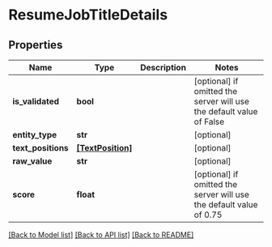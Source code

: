 # ResumeJobTitleDetails


## Properties
Name | Type | Description | Notes
------------ | ------------- | ------------- | -------------
**is_validated** | **bool** |  | [optional]  if omitted the server will use the default value of False
**entity_type** | **str** |  | [optional] 
**text_positions** | [**[TextPosition]**](TextPosition.md) |  | [optional] 
**raw_value** | **str** |  | [optional] 
**score** | **float** |  | [optional]  if omitted the server will use the default value of 0.75

[[Back to Model list]](../README.md#documentation-for-models) [[Back to API list]](../README.md#documentation-for-api-endpoints) [[Back to README]](../README.md)


